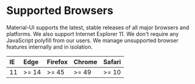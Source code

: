# Supported Browsers

Material-UI supports the latest, stable releases of all major browsers and platforms.
We also support Internet Explorer 11.
We don't require any JavaScript polyfill from our users. We manage unsupported browser features internally and in isolation.

| IE    | Edge   | Firefox | Chrome | Safari |
|:------|:-------|:--------|:-------|:-------|
| 11    | >= 14  | >= 45   | >= 49  | >= 10  |
